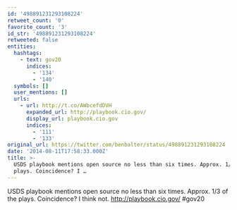 ```yaml
---
id: '498891231293108224'
retweet_count: '0'
favorite_count: '3'
id_str: '498891231293108224'
retweeted: false
entities:
  hashtags:
    - text: gov20
      indices:
        - '134'
        - '140'
  symbols: []
  user_mentions: []
  urls:
    - url: http://t.co/AWbcefdDVH
      expanded_url: http://playbook.cio.gov/
      display_url: playbook.cio.gov
      indices:
        - '111'
        - '133'
original_url: https://twitter.com/benbalter/status/498891231293108224
date: '2014-08-11T17:58:33.000Z'
title: >-
  USDS playbook mentions open source no less than six times. Approx. 1/3 of the
  plays. Coincidence? I …
---
```


USDS playbook mentions open source no less than six times. Approx. 1/3 of the plays. Coincidence? I think not. http://playbook.cio.gov/ #gov20